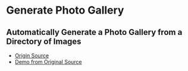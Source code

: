 # Generate Photo Gallery

## Automatically Generate a Photo Gallery from a Directory of Images

* [Origin Source](https://davidwalsh.name/generate-photo-gallery)
* [Demo from Original Source](https://davidwalsh.name/demo/generate-photo-gallery.php)
